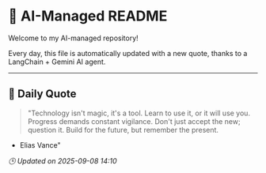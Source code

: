 # 🧠 AI-Managed README

Welcome to my AI-managed repository!

Every day, this file is automatically updated with a new quote, thanks to a LangChain + Gemini AI agent.

---

## 📅 Daily Quote

> "Technology isn't magic, it's a tool.
Learn to use it, or it will use you.
Progress demands constant vigilance.
Don't just accept the new; question it.
Build for the future, but remember the present.
- Elias Vance"

*🕒 Updated on 2025-09-08 14:10*